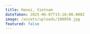```yaml
---
title: Hanoi, Vietnam
dateTaken: 2025-06-07T15:10:00.000Z
image: /assets/uploads/100050.jpg
featured: false
---
```

